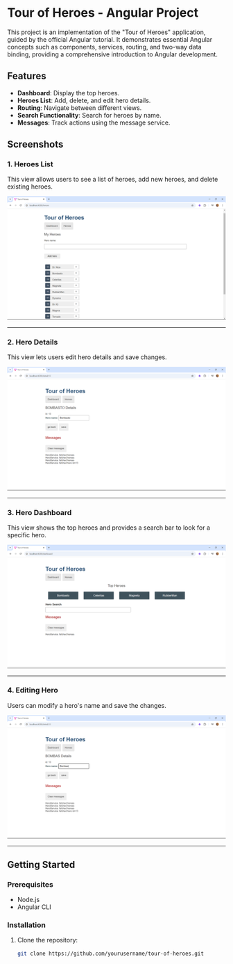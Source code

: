 # Tour of Heroes - Angular Project

This project is an implementation of the "Tour of Heroes" application, guided by the official Angular tutorial. It demonstrates essential Angular concepts such as components, services, routing, and two-way data binding, providing a comprehensive introduction to Angular development.

## Features
- **Dashboard**: Display the top heroes.
- **Heroes List**: Add, delete, and edit hero details.
- **Routing**: Navigate between different views.
- **Search Functionality**: Search for heroes by name.
- **Messages**: Track actions using the message service.

## Screenshots

### 1. Heroes List
This view allows users to see a list of heroes, add new heroes, and delete existing heroes.

![Heroes List](images/Screenshot_1131.png)

---

### 2. Hero Details
This view lets users edit hero details and save changes.

![Heroes List](images/Screenshot_1132.png)

---

### 3. Hero Dashboard
This view shows the top heroes and provides a search bar to look for a specific hero.

![Heroes List](images/Screenshot_1130.png)

---

### 4. Editing Hero
Users can modify a hero's name and save the changes.

![Heroes List](images/Screenshot_1133.png)

---

## Getting Started

### Prerequisites
- Node.js
- Angular CLI

### Installation

1. Clone the repository:
   ```bash
   git clone https://github.com/yourusername/tour-of-heroes.git


